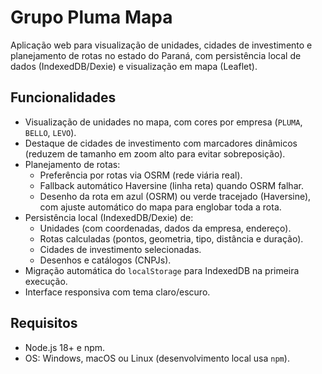 # Grupo Pluma Mapa

Aplicação web para visualização de unidades, cidades de investimento e planejamento de rotas no estado do Paraná, com persistência local de dados (IndexedDB/Dexie) e visualização em mapa (Leaflet).

## Funcionalidades

- Visualização de unidades no mapa, com cores por empresa (`PLUMA`, `BELLO`, `LEVO`).
- Destaque de cidades de investimento com marcadores dinâmicos (reduzem de tamanho em zoom alto para evitar sobreposição).
- Planejamento de rotas:
  - Preferência por rotas via OSRM (rede viária real).
  - Fallback automático Haversine (linha reta) quando OSRM falhar.
  - Desenho da rota em azul (OSRM) ou verde tracejado (Haversine), com ajuste automático do mapa para englobar toda a rota.
- Persistência local (IndexedDB/Dexie) de:
  - Unidades (com coordenadas, dados da empresa, endereço).
  - Rotas calculadas (pontos, geometria, tipo, distância e duração).
  - Cidades de investimento selecionadas.
  - Desenhos e catálogos (CNPJs).
- Migração automática do `localStorage` para IndexedDB na primeira execução.
- Interface responsiva com tema claro/escuro.

## Requisitos

- Node.js 18+ e npm.
- OS: Windows, macOS ou Linux (desenvolvimento local usa `npm`).
